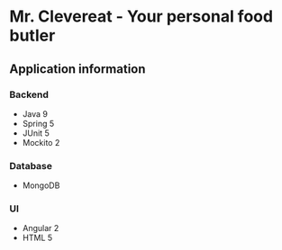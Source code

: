 # Mr. Clevereat - Your personal food butler

## Application information
### Backend
* Java 9
* Spring 5
* JUnit 5
* Mockito 2
### Database
* MongoDB
### UI
* Angular 2
* HTML 5